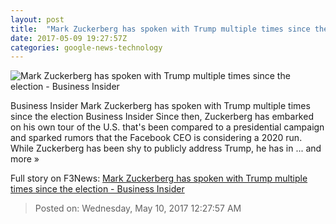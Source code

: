 ```yaml
---
layout: post
title:  "Mark Zuckerberg has spoken with Trump multiple times since the election - Business Insider"
date: 2017-05-09 19:27:57Z
categories: google-news-technology
---
```


![Mark Zuckerberg has spoken with Trump multiple times since the election - Business Insider](http://static1.businessinsider.com/image/59121101d9f4061b008b4cbe-1190-625/mark-zuckerberg-has-spoken-with-trump-multiple-times-since-the-election.jpg)

Business Insider Mark Zuckerberg has spoken with Trump multiple times since the election Business Insider Since then, Zuckerberg has embarked on his own tour of the U.S. that's been compared to a presidential campaign and sparked rumors that the Facebook CEO is considering a 2020 run. While Zuckerberg has been shy to publicly address Trump, he has in ... and more »


Full story on F3News: [Mark Zuckerberg has spoken with Trump multiple times since the election - Business Insider](http://www.f3nws.com/n/eVFveE)

> Posted on: Wednesday, May 10, 2017 12:27:57 AM
